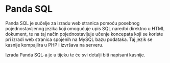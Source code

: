 # Panda SQL

Panda SQL je sučelje za izradu web stranica pomoću posebnog pojednostavljenog jezika koji omogućuje upis SQL naredbi direktno u HTML dokument, te na taj način pojednostavljuje učenje koncepata koji se koriste pri izradi web stranica spojenih na MySQL bazu podataka. Taj jezik se kasnije kompajlira u PHP i izvršava na serveru.

Izrada Panda SQL-a je u tijeku te će svi detalji biti napisani kasnije.
